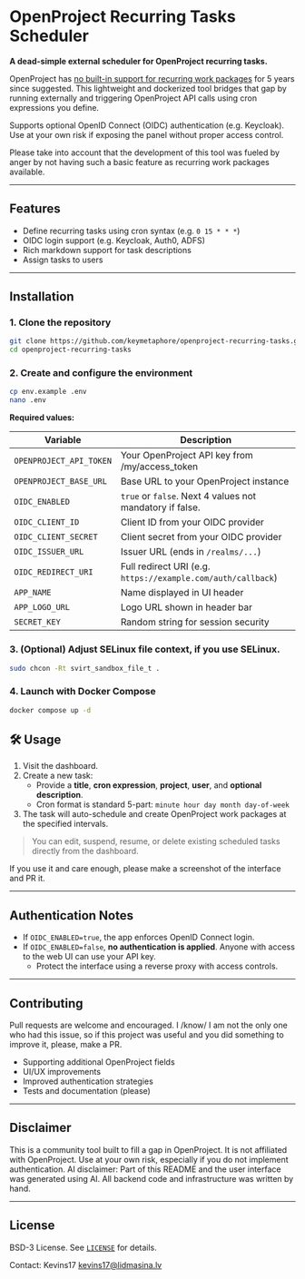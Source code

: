 # OpenProject Recurring Tasks Scheduler

**A dead-simple external scheduler for OpenProject recurring tasks.**

OpenProject has [no built-in support for recurring work packages](https://community.openproject.org/work_packages/36463) for 5 years since suggested. This lightweight and dockerized tool bridges that gap by running externally and triggering OpenProject API calls using cron expressions you define.

Supports optional OpenID Connect (OIDC) authentication (e.g. Keycloak). Use at your own risk if exposing the panel without proper access control.

Please take into account that the development of this tool was fueled by anger by not having such a basic feature as recurring work packages available.

---

## Features

- Define recurring tasks using cron syntax (e.g. `0 15 * * *`)
- OIDC login support (e.g. Keycloak, Auth0, ADFS)
- Rich markdown support for task descriptions
- Assign tasks to users

---

## Installation

### 1. Clone the repository

```bash
git clone https://github.com/keymetaphore/openproject-recurring-tasks.git
cd openproject-recurring-tasks
```

### 2. Create and configure the environment

```bash
cp env.example .env
nano .env
```

**Required values:**

| Variable               | Description                                                   |
|------------------------|---------------------------------------------------------------|
| `OPENPROJECT_API_TOKEN`| Your OpenProject API key from /my/access_token                |
| `OPENPROJECT_BASE_URL` | Base URL to your OpenProject instance                         |
| `OIDC_ENABLED`         | `true` or `false`. Next 4 values not mandatory if false.      |
| `OIDC_CLIENT_ID`       | Client ID from your OIDC provider                             |
| `OIDC_CLIENT_SECRET`   | Client secret from your OIDC provider                         |
| `OIDC_ISSUER_URL`      | Issuer URL (ends in `/realms/...`)                            |
| `OIDC_REDIRECT_URI`    | Full redirect URI (e.g. `https://example.com/auth/callback`)  |
| `APP_NAME`             | Name displayed in UI header                                   |
| `APP_LOGO_URL`         | Logo URL shown in header bar                                  |
| `SECRET_KEY`           | Random string for session security                            |

### 3. (Optional) Adjust SELinux file context, if you use SELinux.

```bash
sudo chcon -Rt svirt_sandbox_file_t .
```

### 4. Launch with Docker Compose

```bash
docker compose up -d
```


## 🛠 Usage

1. Visit the dashboard.
2. Create a new task:
   - Provide a **title**, **cron expression**, **project**, **user**, and **optional description**.
   - Cron format is standard 5-part: `minute hour day month day-of-week`
3. The task will auto-schedule and create OpenProject work packages at the specified intervals.

> You can edit, suspend, resume, or delete existing scheduled tasks directly from the dashboard.

If you use it and care enough, please make a screenshot of the interface and PR it. 

---

## Authentication Notes

- If `OIDC_ENABLED=true`, the app enforces OpenID Connect login.
- If `OIDC_ENABLED=false`, **no authentication is applied**. Anyone with access to the web UI can use your API key.
  - Protect the interface using a reverse proxy with access controls. 


---

## Contributing

Pull requests are welcome and encouraged. I /know/ I am not the only one who had this issue, so if this project was useful and you did something to improve it, please, make a PR.

- Supporting additional OpenProject fields
- UI/UX improvements
- Improved authentication strategies
- Tests and documentation (please)

---

## Disclaimer

This is a community tool built to fill a gap in OpenProject. It is not affiliated with OpenProject. Use at your own risk, especially if you do not implement authentication.
AI disclaimer: Part of this README and the user interface was generated using AI. All backend code and infrastructure was written by hand.

---

## License

BSD-3 License. See [`LICENSE`](LICENSE.md) for details.

Contact: Kevins17 <kevins17@lidmasina.lv>